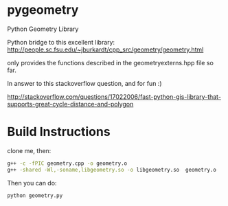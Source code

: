 pygeometry
==========

Python Geometry Library

Python bridge to this excellent library: http://people.sc.fsu.edu/~jburkardt/cpp_src/geometry/geometry.html

only provides the functions described in the geometryexterns.hpp file so far.

In answer to this stackoverflow question, and for fun :)

http://stackoverflow.com/questions/17022006/fast-python-gis-library-that-supports-great-cycle-distance-and-polygon

Build Instructions
==================

clone me, then:

``` sh
g++ -c -fPIC geometry.cpp -o geometry.o
g++ -shared -Wl,-soname,libgeometry.so -o libgeometry.so  geometry.o
```

Then you can do: 

``` sh
python geometry.py
```



